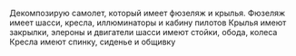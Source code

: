 Декомпозирую самолет, который имеет фюзеляж и крылья. Фюзеляж имеет шасси, кресла, иллюминаторы и кабину пилотов
Крылья имеют закрылки, элероны и двигатели
шасси имеют стойки, обода, колеса
Кресла имеют спинку, сиденье и общивку